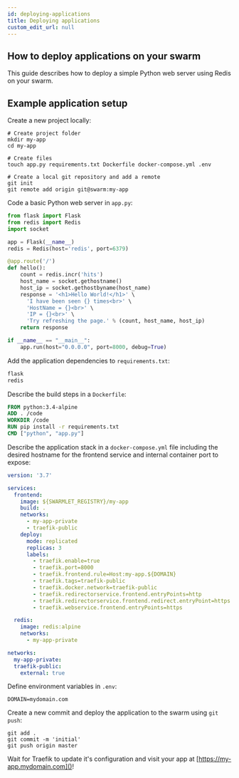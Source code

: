 ```yaml
---
id: deploying-applications
title: Deploying applications
custom_edit_url: null
---
```


## How to deploy applications on your swarm
This guide describes how to deploy a simple Python web server using Redis on your swarm.  

## Example application setup
Create a new project locally:
```shell
# Create project folder
mkdir my-app
cd my-app

# Create files
touch app.py requirements.txt Dockerfile docker-compose.yml .env

# Create a local git repository and add a remote
git init
git remote add origin git@swarm:my-app
```
Code a basic Python web server in `app.py`:
```python
from flask import Flask
from redis import Redis
import socket

app = Flask(__name__)
redis = Redis(host='redis', port=6379)

@app.route('/')
def hello():
    count = redis.incr('hits')
    host_name = socket.gethostname()
    host_ip = socket.gethostbyname(host_name)
    response = '<h1>Hello World!</h1>' \
      'I have been seen {} times<br>' \
      'HostName = {}<br>' \
      'IP = {}<br>' \
      'Try refreshing the page.' % (count, host_name, host_ip)
    return response

if __name__ == "__main__":
    app.run(host="0.0.0.0", port=8000, debug=True)
```
Add the application dependencies to `requirements.txt`:
```txt
flask
redis
```
Describe the build steps in a `Dockerfile`:
```Dockerfile
FROM python:3.4-alpine
ADD . /code
WORKDIR /code
RUN pip install -r requirements.txt
CMD ["python", "app.py"]
```
Describe the application stack in a `docker-compose.yml` file including the desired hostname for the frontend service and internal container port to expose:
```yml
version: '3.7'

services:
  frontend:
    image: ${SWARMLET_REGISTRY}/my-app
    build: .
    networks:
      - my-app-private
      - traefik-public
    deploy:
      mode: replicated
      replicas: 3
      labels:
        - traefik.enable=true
        - traefik.port=8000
        - traefik.frontend.rule=Host:my-app.${DOMAIN}
        - traefik.tags=traefik-public
        - traefik.docker.network=traefik-public
        - traefik.redirectorservice.frontend.entryPoints=http
        - traefik.redirectorservice.frontend.redirect.entryPoint=https
        - traefik.webservice.frontend.entryPoints=https

  redis:
    image: redis:alpine
    networks:
      - my-app-private

networks:
  my-app-private:
  traefik-public:
    external: true
```
Define environment variables in `.env`:
```shell
DOMAIN=mydomain.com
```
Create a new commit and deploy the application to the swarm using `git push`:
```shell
git add .
git commit -m 'initial'
git push origin master
```
Wait for Traefik to update it's configuration and visit your app at [https://my-app.mydomain.com]()!
